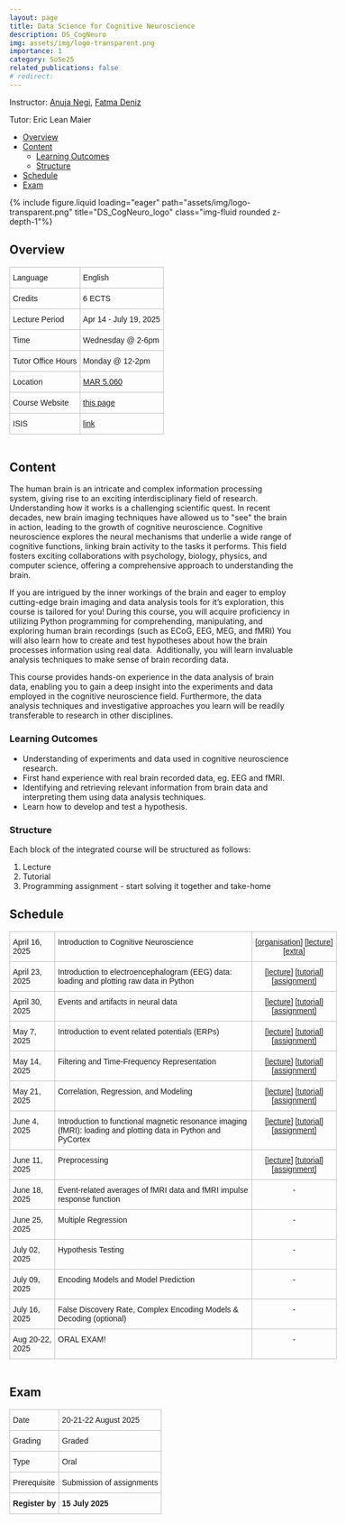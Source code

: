 ```yaml
---
layout: page
title: Data Science for Cognitive Neuroscience
description: DS_CogNeuro
img: assets/img/logo-transparent.png
importance: 1
category: SoSe25
related_publications: false
# redirect:
---
```


Instructor: [Anuja Negi](https://anujanegi.me/), [Fatma Deniz](https://www.fatmanet.com/)

Tutor: Eric Lean Maier

- [Overview](#overview)
- [Content](#content)
  - [Learning Outcomes](#learning-outcomes)
  - [Structure](#structure)
- [Schedule](#schedule)
- [Exam](#exam)

<div class="row">
    <div class="col-sm mt-3 mt-md-0">
        {% include figure.liquid loading="eager" path="assets/img/logo-transparent.png" title="DS_CogNeuro_logo" class="img-fluid rounded z-depth-1"%}
    </div>
</div>

## Overview

<style type="text/css">
.tg  {border-collapse:collapse;border-spacing:0;margin:0px auto;}
.tg td{border-color:black;border-style:solid;border-width:1px;font-family:Arial, sans-serif;font-size:14px;
  overflow:hidden;padding:10px 5px;word-break:normal;}
.tg th{border-color:black;border-style:solid;border-width:1px;font-family:Arial, sans-serif;font-size:14px;
  font-weight:normal;overflow:hidden;padding:10px 5px;word-break:normal;}
.tg .tg-wo29{border-color:#c0c0c0;text-align:left;vertical-align:top}
</style>
<table class="tg" style="undefined;table-layout: fixed; width: 750px">
<!-- <colgroup>
<col style="width: 204px">
<col style="width: 675px">
</colgroup> -->
<tbody>
  <tr>
    <td class="tg-wo29"><span style="font-weight:400;font-style:normal;text-decoration:none;background-color:transparent">Language</span></td>
    <td class="tg-wo29">English</td>
  </tr>
  <tr>
    <td class="tg-wo29">Credits</td>
    <td class="tg-wo29">6 ECTS</td>
  </tr>
  <tr>
    <td class="tg-wo29">Lecture Period</td>
    <td class="tg-wo29">Apr 14 - July 19, 2025</td>
  </tr>
  <tr>
    <td class="tg-wo29">Time</td>
    <td class="tg-wo29">Wednesday  @ 2-6pm</td>
  </tr>
  <tr>
    <td class="tg-wo29">Tutor Office Hours</td>
    <td class="tg-wo29">Monday  @ 12-2pm</td>
  </tr>
  <tr>
    <td class="tg-wo29">Location</td>
    <td class="tg-wo29"><a href="https://maps.app.goo.gl/MhXJw12oPjEhnDbt6" target="_blank" rel="noopener noreferrer">MAR 5.060</a></td>
  </tr>
  <tr>
    <td class="tg-wo29">Course Website</td>
    <td class="tg-wo29"><a href="https://denizenslab.github.io/teaching/courses/DS_CogNeuro" target="_blank" rel="noopener noreferrer">this page</a></td>
  </tr>
  <tr>
    <td class="tg-wo29">ISIS</td>
    <td class="tg-wo29"><a href="https://isis.tu-berlin.de/course/view.php?id=42292" target="_blank" rel="noopener noreferrer">link</a></td>
  </tr>
</tbody>
</table>
<br>

## Content

The human brain is an intricate and complex information processing system, giving rise to an exciting interdisciplinary field of research. Understanding how it works is a challenging scientific quest. In recent decades, new brain imaging techniques have allowed us to "see" the brain in action, leading to the growth of cognitive neuroscience. Cognitive neuroscience explores the neural mechanisms that underlie a wide range of cognitive functions, linking brain activity to the tasks it performs. This field fosters exciting collaborations with psychology, biology, physics, and computer science, offering a comprehensive approach to understanding the brain.

If you are intrigued by the inner workings of the brain and eager to employ cutting-edge brain imaging and data analysis tools for it’s exploration, this course is tailored for you! During this course, you will acquire proficiency in utilizing Python programming for comprehending, manipulating, and exploring human brain recordings (such as ECoG, EEG, MEG, and fMRI) You will also learn how to create and test hypotheses about how the brain processes information using real data.  Additionally, you will learn invaluable analysis techniques to make sense of brain recording data.

This course provides hands-on experience in the data analysis of brain data, enabling you to gain a deep insight into the experiments and data employed in the cognitive neuroscience field. Furthermore, the data analysis techniques and investigative approaches you learn will be readily transferable to research in other disciplines.

### Learning Outcomes

- Understanding of experiments and data used in cognitive neuroscience research.
- First hand experience with real brain recorded data, eg. EEG and fMRI.
- Identifying and retrieving relevant information from brain data and interpreting them using data analysis techniques.
- Learn how to develop and test a hypothesis.

### Structure

Each block of the integrated course will be structured as follows:

1. Lecture
2. Tutorial
3. Programming assignment - start solving it together and take-home

## Schedule

<style type="text/css">
.tg  {border-collapse:collapse;border-spacing:0;margin:0px auto;}
.tg td{border-color:black;border-style:solid;border-width:1px;font-family:Arial, sans-serif;font-size:14px;
  overflow:hidden;padding:10px 5px;word-break:normal;}
.tg th{border-color:black;border-style:solid;border-width:1px;font-family:Arial, sans-serif;font-size:14px;
  font-weight:normal;overflow:hidden;padding:10px 5px;word-break:normal;}
.tg .tg-wo29{border-color:#c0c0c0;text-align:left;vertical-align:top}
.tg .tg-fzdr{border-color:#c0c0c0;text-align:center;vertical-align:top}
</style>
<table class="tg" style="undefined;table-layout: fixed; width: 750px">
<colgroup>
<col style="width: 80px">
<col style="width: 350px">
<col style="width: 150px">
</colgroup>
<tbody>
  <tr>
    <td class="tg-wo29">April 16, 2025</td>
    <td class="tg-wo29">Introduction to Cognitive Neuroscience</td>
    <td class="tg-fzdr">
      <a href='https://drive.google.com/file/d/1uqUwZK7j4QeouJCblokb-BIEFqpp5F_j/view?usp=sharing'>[organisation]</a>
      <a href='https://drive.google.com/file/d/11x_tCXhtwCfTpJ13WpNxr5QgAkYPDI98/view?usp=sharing'>[lecture]</a>
      <a href='https://drive.google.com/file/d/1IxquG_gVUzwhsV-4WxQPWEmZgS0QSD7V/view?usp=sharing'>[extra]</a>
    </td>
  </tr>
  <tr>
    <td class="tg-wo29">April 23, 2025</td>
    <td class="tg-wo29">Introduction to electroencephalogram (EEG) data: loading and plotting raw data in Python</td>
    <td class="tg-fzdr">
      <a href='https://drive.google.com/file/d/14mdcibiLaZSwvv9wrv_6hkBrcKoT4dWO/view?usp=sharing'>[lecture]</a>
      <a href='http://dscogneuro.coco.tu-berlin.de/hub/user-redirect/git-pull?repo=https%3A%2F%2Fgithub.com%2Fdenizenslab%2FDS_CogNeuro_SoSe25&urlpath=tree%2FDS_CogNeuro_SoSe25%2Fweek2%2Ftutorial.ipynb&branch=main'>[tutorial]</a>
      <a href='http://dscogneuro.coco.tu-berlin.de/hub/user-redirect/git-pull?repo=https%3A%2F%2Fgithub.com%2Fdenizenslab%2FDS_CogNeuro_SoSe25&urlpath=tree%2FDS_CogNeuro_SoSe25%2Fweek2%2Fassignment.ipynb&branch=main'>[assignment]</a>
    </td>
    
  </tr>
  <tr>
    <td class="tg-wo29">April 30, 2025</td>
    <td class="tg-wo29">Events and artifacts in neural data</td>
    <td class="tg-fzdr">
      <a href='https://drive.google.com/file/d/17DWk2GIlqBtvAO92PrpjED_9KBD1qDEB/view?usp=sharing'>[lecture]</a>
      <a href='http://dscogneuro.coco.tu-berlin.de/hub/user-redirect/git-pull?repo=https%3A%2F%2Fgithub.com%2Fdenizenslab%2FDS_CogNeuro_SoSe25&urlpath=tree%2FDS_CogNeuro_SoSe25%2Fweek3%2Ftutorial.ipynb&branch=main'>[tutorial]</a>
      <a href='http://dscogneuro.coco.tu-berlin.de/hub/user-redirect/git-pull?repo=https%3A%2F%2Fgithub.com%2Fdenizenslab%2FDS_CogNeuro_SoSe25&urlpath=tree%2FDS_CogNeuro_SoSe25%2Fweek3%2Fassignment.ipynb&branch=main'>[assignment]</a>
    </td>
  </tr>
  <tr>
    <td class="tg-wo29">May 7, 2025</td>
    <td class="tg-wo29">Introduction to event related potentials (ERPs)</td>
    <td class="tg-fzdr">
      <a href='https://drive.google.com/file/d/10ku0f0KeMLQUlj2g9hcfbIk4kO9_8nsB/view?usp=sharing'>[lecture]</a>
      <a href='http://dscogneuro.coco.tu-berlin.de/hub/user-redirect/git-pull?repo=https%3A%2F%2Fgithub.com%2Fdenizenslab%2FDS_CogNeuro_SoSe25&urlpath=tree%2FDS_CogNeuro_SoSe25%2Fweek4%2Ftutorial.ipynb&branch=main'>[tutorial]</a>
      <a href='http://dscogneuro.coco.tu-berlin.de/hub/user-redirect/git-pull?repo=https%3A%2F%2Fgithub.com%2Fdenizenslab%2FDS_CogNeuro_SoSe25&urlpath=tree%2FDS_CogNeuro_SoSe25%2Fweek4%2Fassignment.ipynb&branch=main'>[assignment]</a> 
    </td>
  </tr>
  <tr>
    <td class="tg-wo29">May 14, 2025</td>
    <td class="tg-wo29">Filtering and Time-Frequency Representation</td>
    <td class="tg-fzdr">
    <a href='https://drive.google.com/file/d/1cld6JV08YoYrN7jWc42gra8HCF1ZimIp/view?usp=sharing'>[lecture]</a>
      <a href='http://dscogneuro.coco.tu-berlin.de/hub/user-redirect/git-pull?repo=https%3A%2F%2Fgithub.com%2Fdenizenslab%2FDS_CogNeuro_SoSe25&urlpath=tree%2FDS_CogNeuro_SoSe25%2Fweek5%2Ftutorial.ipynb&branch=main'>[tutorial]</a>
      <a href='http://dscogneuro.coco.tu-berlin.de/hub/user-redirect/git-pull?repo=https%3A%2F%2Fgithub.com%2Fdenizenslab%2FDS_CogNeuro_SoSe25&urlpath=tree%2FDS_CogNeuro_SoSe25%2Fweek5%2Fassignment.ipynb&branch=main'>[assignment]</a>
    </td>
  </tr>
  <tr>
    <td class="tg-wo29">May 21, 2025</td>
    <td class="tg-wo29">Correlation, Regression, and Modeling</td>
    <td class="tg-fzdr">
      <a href='https://drive.google.com/file/d/12t_V3ICmuIZUOs7YDwsc8ASeFcIXEAFZ/view?usp=sharing'>[lecture]</a>
      <a href='http://dscogneuro.coco.tu-berlin.de/hub/user-redirect/git-pull?repo=https%3A%2F%2Fgithub.com%2Fdenizenslab%2FDS_CogNeuro_SoSe25&urlpath=tree%2FDS_CogNeuro_SoSe25%2Fweek6%2Ftutorial.ipynb&branch=main'>[tutorial]</a>
      <a href='http://dscogneuro.coco.tu-berlin.de/hub/user-redirect/git-pull?repo=https%3A%2F%2Fgithub.com%2Fdenizenslab%2FDS_CogNeuro_SoSe25&urlpath=tree%2FDS_CogNeuro_SoSe25%2Fweek6%2Fassignment.ipynb&branch=main'>[assignment]</a>
    </td>
  </tr>
  <tr>
    <td class="tg-wo29">June 4, 2025</td>
    <td class="tg-wo29">Introduction to functional magnetic resonance imaging (fMRI): loading and plotting data in Python and PyCortex</td>
    <td class="tg-fzdr">
      <a href='https://drive.google.com/file/d/14n2uefSfhY1hFuc0M6xtmzcm0-sy8oJp/view?usp=sharing'>[lecture]</a>
      <a href='http://dscogneuro.coco.tu-berlin.de/hub/user-redirect/git-pull?repo=https%3A%2F%2Fgithub.com%2Fdenizenslab%2FDS_CogNeuro_SoSe25&urlpath=tree%2FDS_CogNeuro_SoSe25%2Fweek7%2Ftutorial.ipynb&branch=main'>[tutorial]</a>
      <a href='http://dscogneuro.coco.tu-berlin.de/hub/user-redirect/git-pull?repo=https%3A%2F%2Fgithub.com%2Fdenizenslab%2FDS_CogNeuro_SoSe25&urlpath=tree%2FDS_CogNeuro_SoSe25%2Fweek7%2Fassignment.ipynb&branch=main'>[assignment]</a>
    </td>
    
  </tr>
  <tr>
    <td class="tg-wo29">June 11, 2025</td>
    <td class="tg-wo29">Preprocessing</td>
    <td class="tg-fzdr">
    <a href='https://drive.google.com/file/d/17UBaqcQNsoJG6p6bUyi07gN57VQI_8kl/view?usp=sharing'>[lecture]</a>
      <a href='http://dscogneuro.coco.tu-berlin.de/hub/user-redirect/git-pull?repo=https%3A%2F%2Fgithub.com%2Fdenizenslab%2FDS_CogNeuro_SoSe25&urlpath=tree%2FDS_CogNeuro_SoSe25%2Fweek8%2Ftutorial.ipynb&branch=main'>[tutorial]</a>
      <a href='http://dscogneuro.coco.tu-berlin.de/hub/user-redirect/git-pull?repo=https%3A%2F%2Fgithub.com%2Fdenizenslab%2FDS_CogNeuro_SoSe25&urlpath=tree%2FDS_CogNeuro_SoSe25%2Fweek8%2Fassignment.ipynb&branch=main'>[assignment]</a>
    </td>

  </tr>
  <tr>
    <td class="tg-wo29">June 18, 2025</td>
    <td class="tg-wo29">Event-related averages of fMRI data and fMRI impulse response function</td>
    <td class="tg-fzdr">
    -
      <!-- <a href='https://drive.google.com/file/d/1ID8BYVozCbZLiqYXEDmVISO5ai8ibh15/view?usp=sharing'>[lecture]</a>
      <a href='http://dscogneuro.coco.tu-berlin.de/hub/user-redirect/git-pull?repo=https%3A%2F%2Fgithub.com%2Fdenizenslab%2FDS_CogNeuro&urlpath=tree%2FDS_CogNeuro%2Fweek9%2Ftutorial.ipynb&branch=main'>[tutorial]</a>
      <a href='http://dscogneuro.coco.tu-berlin.de/hub/user-redirect/git-pull?repo=https%3A%2F%2Fgithub.com%2Fdenizenslab%2FDS_CogNeuro&urlpath=tree%2FDS_CogNeuro%2Fweek9%2Fassignment.ipynb&branch=main'>[assignment]</a> -->
    </td>
  </tr>
  <tr>
    <td class="tg-wo29">June 25, 2025</td>
    <td class="tg-wo29">Multiple Regression</td>
    <td class="tg-fzdr">
    -
      <!-- <a href='https://drive.google.com/file/d/1Msfj-3lsfXP_L8cnoybSxRyajzo9uDJN/view?usp=sharing'>[lecture]</a>
      <a href='http://dscogneuro.coco.tu-berlin.de/hub/user-redirect/git-pull?repo=https%3A%2F%2Fgithub.com%2Fdenizenslab%2FDS_CogNeuro&urlpath=tree%2FDS_CogNeuro%2Fweek10%2Ftutorial.ipynb&branch=main'>[tutorial]</a>
      <a href='http://dscogneuro.coco.tu-berlin.de/hub/user-redirect/git-pull?repo=https%3A%2F%2Fgithub.com%2Fdenizenslab%2FDS_CogNeuro&urlpath=tree%2FDS_CogNeuro%2Fweek10%2Fassignment.ipynb&branch=main'>[assignment]</a> -->
    </td>
  </tr>
  <tr>
    <td class="tg-wo29">July 02, 2025</td>
    <td class="tg-wo29">Hypothesis Testing</td>
    <td class="tg-fzdr">
    -
      <!-- <a href='https://drive.google.com/file/d/1mFc57MNKJ9xm4qCe2gSGoGvyZbMLZhj2/view?usp=sharing'>[lecture]</a>
      <a href='http://dscogneuro.coco.tu-berlin.de/hub/user-redirect/git-pull?repo=https%3A%2F%2Fgithub.com%2Fdenizenslab%2FDS_CogNeuro&urlpath=tree%2FDS_CogNeuro%2Fweek11%2Ftutorial.ipynb&branch=main'>[tutorial]</a>
      <a href='http://dscogneuro.coco.tu-berlin.de/hub/user-redirect/git-pull?repo=https%3A%2F%2Fgithub.com%2Fdenizenslab%2FDS_CogNeuro&urlpath=tree%2FDS_CogNeuro%2Fweek11%2Fassignment.ipynb&branch=main'>[assignment]</a> -->
    </td>
  </tr>
  <tr>
    <td class="tg-wo29">July 09, 2025</td>
    <td class="tg-wo29">Encoding Models and Model Prediction</td>
    <td class="tg-fzdr">
    -
      <!-- <a href='https://drive.google.com/file/d/1Rqa3QYW3YBMh6BV5_xBtqt9NhEMHHJ2t/view?usp=sharing'>[lecture]</a>
      <a href='http://dscogneuro.coco.tu-berlin.de/hub/user-redirect/git-pull?repo=https%3A%2F%2Fgithub.com%2Fdenizenslab%2FDS_CogNeuro&urlpath=tree%2FDS_CogNeuro%2Fweek12%2Ftutorial.ipynb&branch=main'>[tutorial]</a>
      <a href='http://dscogneuro.coco.tu-berlin.de/hub/user-redirect/git-pull?repo=https%3A%2F%2Fgithub.com%2Fdenizenslab%2FDS_CogNeuro&urlpath=tree%2FDS_CogNeuro%2Fweek12%2Fassignment.ipynb&branch=main'>[assignment]</a> -->
    </td>
  </tr>
  <tr>
    <td class="tg-wo29">July 16, 2025</td>
    <td class="tg-wo29">False Discovery Rate, Complex Encoding Models &amp; Decoding (optional)</td>
    <td class="tg-fzdr">
    -
    <!-- <a href='http://dscogneuro.coco.tu-berlin.de/hub/user-redirect/git-pull?repo=https%3A%2F%2Fgithub.com%2Fdenizenslab%2FDS_CogNeuro&urlpath=tree%2FDS_CogNeuro%2Fweek13%2Ftutorial.ipynb&branch=main'>[tutorial]</a> -->
    </td>
  </tr>
  <tr>
    <td class="tg-wo29">Aug 20-22, 2025</td>
    <td class="tg-wo29">ORAL EXAM!</td>
    <td class="tg-fzdr">-</td>
  </tr>
</tbody>
</table>
<br>

## Exam

<style type="text/css">
.tg  {border-collapse:collapse;border-spacing:0;margin:0px auto;}
.tg td{border-color:black;border-style:solid;border-width:1px;font-family:Arial, sans-serif;font-size:14px;
  overflow:hidden;padding:10px 5px;word-break:normal;}
.tg th{border-color:black;border-style:solid;border-width:1px;font-family:Arial, sans-serif;font-size:14px;
  font-weight:normal;overflow:hidden;padding:10px 5px;word-break:normal;}
.tg .tg-wo29{border-color:#c0c0c0;text-align:left;vertical-align:top}
.tg .tg-bx42{border-color:#c0c0c0;font-weight:bold;text-align:left;vertical-align:top}
</style>
<table class="tg" style="undefined;table-layout: fixed; width: 750px">
<!-- <colgroup>
<col style="width: 204px">
<col style="width: 675px">
</colgroup> -->
<tbody>
  <tr>
    <td class="tg-wo29"><span style="font-weight:400;font-style:normal;text-decoration:none;background-color:transparent">Date</span></td>
    <td class="tg-wo29"><span style="font-weight:400;font-style:normal;text-decoration:none;background-color:transparent">20-21-22 August 2025</span></td>
  </tr>
  <tr>
    <td class="tg-wo29"><span style="font-weight:400;font-style:normal;text-decoration:none;background-color:transparent">Grading</span></td>
    <td class="tg-wo29"><span style="font-weight:400;font-style:normal;text-decoration:none;background-color:transparent">Graded</span></td>
  </tr>
  <tr>
    <td class="tg-wo29"><span style="font-weight:400;font-style:normal;text-decoration:none;background-color:transparent">Type</span></td>
    <td class="tg-wo29"><span style="font-weight:400;font-style:normal;text-decoration:none;background-color:transparent">Oral</span></td>
  </tr>
  <tr>
    <td class="tg-wo29"><span style="font-weight:400;font-style:normal;text-decoration:none;background-color:transparent">Prerequisite</span></td>
    <td class="tg-wo29"><span style="font-weight:400;font-style:normal;text-decoration:none;background-color:transparent">Submission of assignments</span></td>
  </tr>
  <tr>
    <td class="tg-bx42"><span style="font-weight:700;font-style:normal;text-decoration:none;background-color:transparent">Register by</span></td>
    <td class="tg-bx42"><span style="font-weight:700;font-style:normal;text-decoration:none;background-color:transparent">15 July 2025</span></td>
  </tr>
</tbody>
</table>
